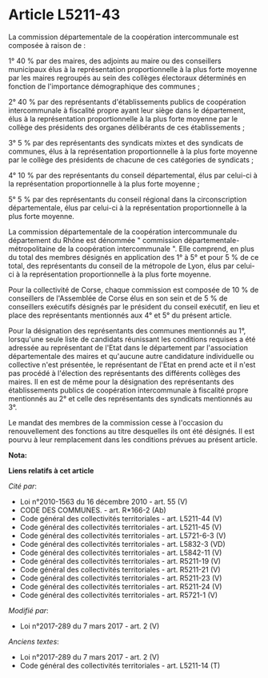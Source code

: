 # Article L5211-43

La commission départementale de la coopération intercommunale est composée à raison de : 

1° 40 % par des maires, des adjoints au maire ou des conseillers municipaux élus à la représentation proportionnelle à la
plus forte moyenne par les maires regroupés au sein des collèges électoraux déterminés en fonction de l'importance
démographique des communes ; 

2° 40 % par des représentants d'établissements publics de coopération intercommunale à fiscalité propre ayant leur siège dans
le département, élus à la représentation proportionnelle à la plus forte moyenne par le collège des présidents des organes
délibérants de ces établissements ;

3° 5 % par des représentants des syndicats mixtes et des syndicats de communes, élus à la représentation proportionnelle à la
plus forte moyenne par le collège des présidents de chacune de ces catégories de syndicats ; 

4° 10 % par des représentants du conseil départemental, élus par celui-ci à la représentation proportionnelle à la plus forte
moyenne ; 

5° 5 % par des représentants du conseil régional dans la circonscription départementale, élus par celui-ci à la
représentation proportionnelle à la plus forte moyenne.

La commission départementale de la coopération intercommunale du département du Rhône est dénommée " commission
départementale-métropolitaine de la coopération intercommunale ". Elle comprend, en plus du total des membres désignés en
application des 1° à 5° et pour 5 % de ce total, des représentants du conseil de la métropole de Lyon, élus par celui-ci à la
représentation proportionnelle à la plus forte moyenne.

Pour la collectivité de Corse, chaque commission est composée de 10 % de conseillers de l'Assemblée de Corse élus en son sein
et de 5 % de conseillers exécutifs désignés par le président du conseil exécutif, en lieu et place des représentants
mentionnés aux 4° et 5° du présent article.

Pour la désignation des représentants des communes mentionnés au 1°, lorsqu'une seule liste de candidats réunissant les
conditions requises a été adressée au représentant de l'Etat dans le département par l'association départementale des maires
et qu'aucune autre candidature individuelle ou collective n'est présentée, le représentant de l'Etat en prend acte et il
n'est pas procédé à l'élection des représentants des différents collèges des maires. Il en est de même pour la désignation
des représentants des établissements publics de coopération intercommunale à fiscalité propre mentionnés au 2° et celle des
représentants des syndicats mentionnés au 3°.

Le mandat des membres de la commission cesse à l'occasion du renouvellement des fonctions au titre desquelles ils ont été
désignés. Il est pourvu à leur remplacement dans les conditions prévues au présent article.

**Nota:**



**Liens relatifs à cet article**

_Cité par_:

  - Loi n°2010-1563 du 16 décembre 2010 - art. 55 (V)
  - CODE DES COMMUNES. - art. R*166-2 (Ab)
  - Code général des collectivités territoriales - art. L5211-44 (V)
  - Code général des collectivités territoriales - art. L5211-45 (V)
  - Code général des collectivités territoriales - art. L5721-6-3 (V)
  - Code général des collectivités territoriales - art. L5832-3 (VD)
  - Code général des collectivités territoriales - art. L5842-11 (V)
  - Code général des collectivités territoriales - art. R5211-19 (V)
  - Code général des collectivités territoriales - art. R5211-21 (V)
  - Code général des collectivités territoriales - art. R5211-23 (V)
  - Code général des collectivités territoriales - art. R5211-24 (V)
  - Code général des collectivités territoriales - art. R5721-1 (V)

_Modifié par_:

  - Loi n°2017-289 du 7 mars 2017 - art. 2 (V)

_Anciens textes_:

  - Loi n°2017-289 du 7 mars 2017 - art. 2 (V)
  - Code général des collectivités territoriales - art. L5211-14 (T)
